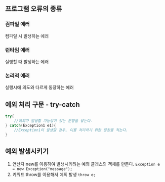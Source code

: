 ## 프로그램 오류의 종류

### 컴파일 에러
컴파일 시 발생하는 에러

### 런타임 에러
실행할 때 발생하는 에러

### 논리적 에러
실행시에 의도와 다르게 동장하는 에러


## 예외 처리 구문 - try-catch
```java
try{
	//예외가 발생할 가능성이 있는 문장을 넣는다.
} catch(Exception1 e1){
	//Exception1이 발생할 경우, 이를 처리하기 위한 문장을 적는다. 
}
```

## 예외 발생시키기
1. 연산자 new를 이용하여 발생시키려는 예외 클래스의 객체를 만든다.
	`Exception e = new Exception("message");`
2. 키워드 throw를 이용해서 예외 발생
	`throw e;`

